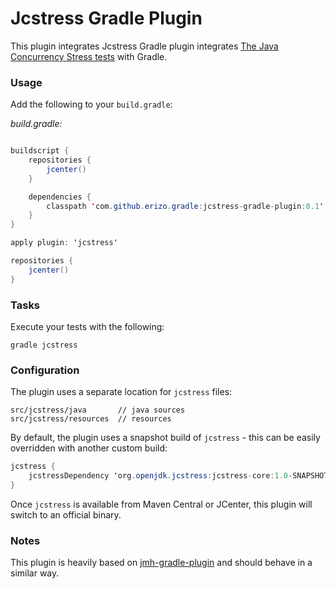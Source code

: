 # Jcstress Gradle Plugin
This plugin integrates
Jcstress Gradle plugin integrates [The Java Concurrency Stress tests](http://openjdk.java.net/projects/code-tools/jcstress) with Gradle.

### Usage

Add the following to your `build.gradle`:

_build.gradle:_
```java

buildscript {
    repositories {
        jcenter()
    }

    dependencies {
        classpath 'com.github.erizo.gradle:jcstress-gradle-plugin:0.1'
    }
}

apply plugin: 'jcstress'

repositories {
    jcenter()
}

```
### Tasks

Execute your tests with the following:

```
gradle jcstress
```

### Configuration

The plugin uses a separate location for `jcstress` files:

```
src/jcstress/java       // java sources
src/jcstress/resources  // resources
```

By default, the plugin uses a snapshot build of `jcstress` - this can be easily overridden with another custom build:

```java
jcstress {
    jcstressDependency 'org.openjdk.jcstress:jcstress-core:1.0-SNAPSHOT'
}
```

Once `jcstress` is available from Maven Central or JCenter, this plugin will switch to an official binary.

### Notes

This plugin is heavily based on [jmh-gradle-plugin](https://github.com/melix/jmh-gradle-plugin) and should behave in a similar way.